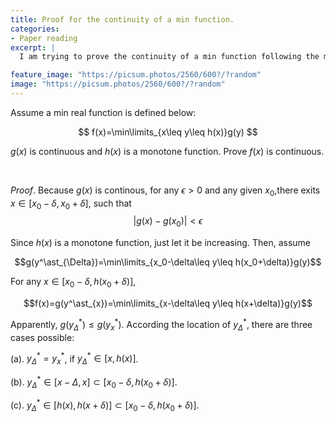 ```yaml
---
title: Proof for the continuity of a min function.
categories:
- Paper reading
excerpt: |
  I am trying to prove the continuity of a min function following the mathematical defintion.

feature_image: "https://picsum.photos/2560/600?/?random"
image: "https://picsum.photos/2560/600?/?random"
---
```


Assume a min real function is defined below:

$$
f(x)=\min\limits_{x\leq y\leq h(x)}g(y)
$$

$g(x)$ is continuous and $h(x)$ is a monotone function. Prove $f(x)$ is continuous.


<br>


$\textit{Proof}.$ Because $g(x)$ is continous, for any $\epsilon>0$ and any given $x_0$,there exits $x\in [x_0-\delta, x_0+\delta]$, such that
$$|g(x)-g(x_0)|<\epsilon$$

Since $h(x)$ is a monotone function, just let it be increasing. Then, assume

$$g(y^\ast_{\Delta})=\min\limits_{x_0-\delta\leq y\leq h(x_0+\delta)}g(y)$$

For any $x\in [x_0-\delta, h(x_0+\delta)]$,

$$f(x)=g(y^\ast_{x})=\min\limits_{x-\delta\leq y\leq h(x+\delta)}g(y)$$

Apparently, $g(y^\ast_{\Delta})\leq g(y^\ast_{x})$.
According the location of $y^\ast_\Delta$, there are three cases possible:

(a).  $y^\ast_\Delta= y^\ast_x$, if $y^\ast_\Delta\in [x, h(x)]$.


(b). $y^\ast_\Delta\in [x-\Delta, x]\subset [x_0-\delta, h(x_0+\delta)]$.


(c). $y^\ast_\Delta\in [h(x), h(x+\delta)]\subset [x_0-\delta, h(x_0+\delta)]$.
